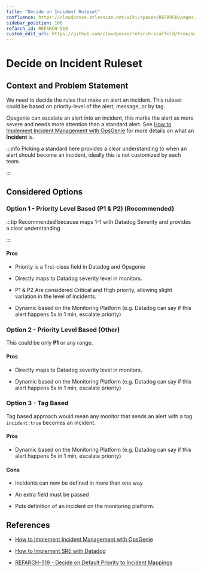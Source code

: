 ```yaml
---
title: "Decide on Incident Ruleset"
confluence: https://cloudposse.atlassian.net/wiki/spaces/REFARCH/pages/1271922722/REFARCH-519+-+Decide+on+Incident+Ruleset
sidebar_position: 100
refarch_id: REFARCH-519
custom_edit_url: https://github.com/cloudposse/refarch-scaffold/tree/main/docs/docs/fundamentals/design-decisions/foundational-incident-management/decide-on-incident-ruleset.md
---
```


# Decide on Incident Ruleset

## Context and Problem Statement

We need to decide the rules that make an alert an incident. This ruleset could be based on priority-level of the alert, message, or by tag.

Opsgenie can escalate an alert into an incident, this marks the alert as more severe and needs more attention than a standard alert. See [How to Implement Incident Management with OpsGenie](/reference-architecture/how-to-guides/tutorials/how-to-implement-incident-management-with-opsgenie) for more details on what an **Incident** is.

:::info
Picking a standard here provides a clear understanding to when an alert should become an incident, ideally this is not customized by each team.

:::

## Considered Options

### Option 1 - Priority Level Based (P1 & P2) (Recommended)

:::tip
Recommended because maps 1-1 with Datadog Severity and provides a clear understanding

:::

#### Pros

- Priority is a first-class field in Datadog and Opsgenie

- Directly maps to Datadog severity level in monitors.

- P1 & P2 Are considered Critical and High priority, allowing slight variation in the level of incidents.

- Dynamic based on the Monitoring Platform (e.g. Datadog can say if this alert happens 5x in 1 min, escalate priority)

### Option 2 - Priority Level Based (Other)

This could be only **P1** or any range.

#### Pros

- Directly maps to Datadog severity level in monitors.

- Dynamic based on the Monitoring Platform (e.g. Datadog can say if this alert happens 5x in 1 min, escalate priority)

### Option 3 - Tag Based

Tag based approach would mean any monitor that sends an alert with a tag `incident:true` becomes an incident.

#### Pros

- Dynamic based on the Monitoring Platform (e.g. Datadog can say if this alert happens 5x in 1 min, escalate priority)

#### Cons

- Incidents can now be defined in more than one way

- An extra field must be passed

- Puts definition of an incident on the monitoring platform.

## References

- [How to Implement Incident Management with OpsGenie](/reference-architecture/how-to-guides/tutorials/how-to-implement-incident-management-with-opsgenie)

- [How to Implement SRE with Datadog](/reference-architecture/how-to-guides/integrations/datadog)

- [REFARCH-519 - Decide on Default Priority to Incident Mappings](https://cloudposse.atlassian.net/browse/REFARCH-519)


